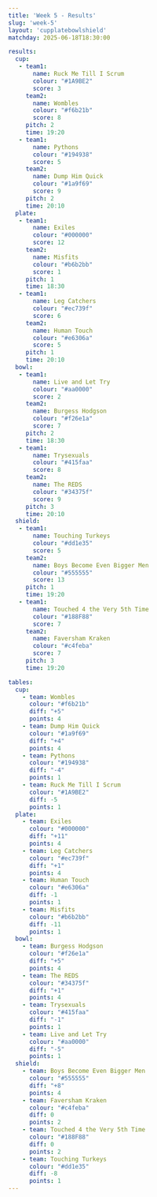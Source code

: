 ```yaml
---
title: 'Week 5 - Results'
slug: 'week-5'
layout: 'cupplatebowlshield'
matchday: 2025-06-18T18:30:00

results:
  cup:
   - team1:
       name: Ruck Me Till I Scrum
       colour: "#1A9BE2"
       score: 3
     team2:
       name: Wombles
       colour: "#f6b21b"
       score: 8
     pitch: 2
     time: 19:20
   - team1:
       name: Pythons
       colour: "#194938"
       score: 5
     team2:
       name: Dump Him Quick
       colour: "#1a9f69"
       score: 9
     pitch: 2
     time: 20:10
  plate:
   - team1:
       name: Exiles
       colour: "#000000"
       score: 12
     team2:
       name: Misfits
       colour: "#b6b2bb"
       score: 1
     pitch: 1
     time: 18:30
   - team1:
       name: Leg Catchers
       colour: "#ec739f"
       score: 6
     team2:
       name: Human Touch
       colour: "#e6306a"
       score: 5
     pitch: 1
     time: 20:10
  bowl:
   - team1:
       name: Live and Let Try
       colour: "#aa0000"
       score: 2
     team2:
       name: Burgess Hodgson
       colour: "#f26e1a"
       score: 7
     pitch: 2
     time: 18:30
   - team1:
       name: Trysexuals
       colour: "#415faa"
       score: 8
     team2:
       name: The REDS
       colour: "#34375f"
       score: 9
     pitch: 3
     time: 20:10
  shield:
   - team1:
       name: Touching Turkeys
       colour: "#dd1e35"
       score: 5
     team2:
       name: Boys Become Even Bigger Men
       colour: "#555555"
       score: 13
     pitch: 1
     time: 19:20
   - team1:
       name: Touched 4 the Very 5th Time
       colour: "#188F88"
       score: 7
     team2:
       name: Faversham Kraken
       colour: "#c4feba"
       score: 7
     pitch: 3
     time: 19:20

tables:
  cup:
    - team: Wombles
      colour: "#f6b21b"
      diff: "+5"
      points: 4
    - team: Dump Him Quick
      colour: "#1a9f69"
      diff: "+4"
      points: 4
    - team: Pythons
      colour: "#194938"
      diff: "-4"
      points: 1
    - team: Ruck Me Till I Scrum
      colour: "#1A9BE2"
      diff: -5
      points: 1
  plate:
    - team: Exiles
      colour: "#000000"
      diff: "+11"
      points: 4
    - team: Leg Catchers
      colour: "#ec739f"
      diff: "+1"
      points: 4
    - team: Human Touch
      colour: "#e6306a"
      diff: -1
      points: 1
    - team: Misfits
      colour: "#b6b2bb"
      diff: -11
      points: 1
  bowl:
    - team: Burgess Hodgson
      colour: "#f26e1a"
      diff: "+5"
      points: 4
    - team: The REDS
      colour: "#34375f"
      diff: "+1"
      points: 4
    - team: Trysexuals
      colour: "#415faa"
      diff: "-1"
      points: 1
    - team: Live and Let Try
      colour: "#aa0000"
      diff: "-5"
      points: 1
  shield:
    - team: Boys Become Even Bigger Men
      colour: "#555555"
      diff: "+8"
      points: 4
    - team: Faversham Kraken
      colour: "#c4feba"
      diff: 0
      points: 2
    - team: Touched 4 the Very 5th Time
      colour: "#188F88"
      diff: 0
      points: 2
    - team: Touching Turkeys
      colour: "#dd1e35"
      diff: -8
      points: 1
---
```


